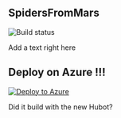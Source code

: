 ## SpidersFromMars

![Build status](http://win-kbjv8rpni24:8080/tfs/DefaultCollection/_apis/public/build/definitions/7460e9e9-10af-4c4d-8f9c-da2874a5040d/1/badge)

Add a text right here

## Deploy on Azure  !!!
 [![Deploy to Azure](https://azuredeploy.net/deploybutton.png)](https://azuredeploy.net/)  

Did it build with the new Hubot?

